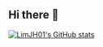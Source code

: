 ## Hi there 👋

<!--
**LimJH01/LimJH01** is a ✨ _special_ ✨ repository because its `README.md` (this file) appears on your GitHub profile.

Here are some ideas to get you started:

- 🔭 I’m currently working on ...
- 🌱 I’m currently learning ...
- 👯 I’m looking to collaborate on ...
- 🤔 I’m looking for help with ...
- 💬 Ask me about ...
- 📫 How to reach me: ...
- 😄 Pronouns: ...
- ⚡ Fun fact: ...
-->

[![LimJH01's GitHub stats](https://github-readme-stats.vercel.app/api?username=LimJH01)](https://github.com/anuraghazra/github-readme-stats)
